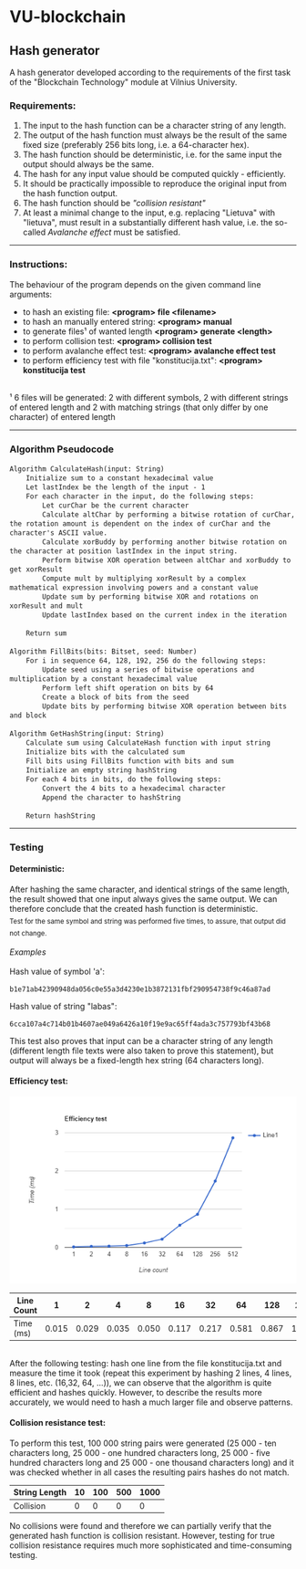 # VU-blockchain
## Hash generator
A hash generator developed according to the requirements of the first task of the "Blockchain Technology" module at Vilnius University.

### Requirements:
1. The input to the hash function can be a character string of any length.
2. The output of the hash function must always be the result of the same fixed size (preferably 256 bits long, i.e. a 64-character hex).
3. The hash function should be deterministic, i.e. for the same input the output should always be the same.
4. The hash for any input value should be computed quickly - efficiently.
5. It should be practically impossible to reproduce the original input from the hash function output.
6. The hash function should be *"collision resistant"*
7. At least a minimal change to the input, e.g. replacing "Lietuva" with "lietuva", must result in a substantially different hash value, i.e. the so-called *Avalanche effect* must be satisfied.
   
--- 

### Instructions:
The behaviour of the program depends on the given command line arguments:
- to hash an existing file: **&lt;program&gt; file &lt;filename&gt;**
- to hash an manually entered string: **&lt;program&gt; manual**
- to generate files¹ of wanted length **&lt;program&gt; generate &lt;length&gt;**
- to perform collision test: **&lt;program&gt; collision test**
- to perform avalanche effect test: **&lt;program&gt; avalanche effect test**
- to perform efficiency test with file "konstitucija.txt": **&lt;program&gt; konstitucija test**<br>
<br>
  ¹ 6 files will be generated: 2 with different symbols, 2 with different strings of entered length and 2 with matching strings (that only differ by one character) of entered length

---

### Algorithm Pseudocode

```
Algorithm CalculateHash(input: String)
    Initialize sum to a constant hexadecimal value
    Let lastIndex be the length of the input - 1
    For each character in the input, do the following steps:
        Let curChar be the current character
        Calculate altChar by performing a bitwise rotation of curChar, the rotation amount is dependent on the index of curChar and the character's ASCII value.
        Calculate xorBuddy by performing another bitwise rotation on the character at position lastIndex in the input string.
        Perform bitwise XOR operation between altChar and xorBuddy to get xorResult
        Compute mult by multiplying xorResult by a complex mathematical expression involving powers and a constant value
        Update sum by performing bitwise XOR and rotations on xorResult and mult
        Update lastIndex based on the current index in the iteration
        
    Return sum

Algorithm FillBits(bits: Bitset, seed: Number)
    For i in sequence 64, 128, 192, 256 do the following steps:
        Update seed using a series of bitwise operations and multiplication by a constant hexadecimal value
        Perform left shift operation on bits by 64
        Create a block of bits from the seed
        Update bits by performing bitwise XOR operation between bits and block

Algorithm GetHashString(input: String)
    Calculate sum using CalculateHash function with input string
    Initialize bits with the calculated sum
    Fill bits using FillBits function with bits and sum
    Initialize an empty string hashString
    For each 4 bits in bits, do the following steps:
        Convert the 4 bits to a hexadecimal character
        Append the character to hashString
    
    Return hashString

```
--- 

### Testing 

#### Deterministic:

After hashing the same character, and identical strings of the same length, the result showed that one input always gives the same output. We can therefore conclude that the created hash function is deterministic. <br>
<sub> Test for the same symbol and string was performed five times, to assure, that output did not change. </sub> <br>
<br>
*Examples* <br>
<br>
Hash value of symbol 'a':
```
b1e71ab42390948da056c0e55a3d4230e1b3872131fbf290954738f9c46a87ad
```
Hash value of string "labas":

```
6cca107a4c714b01b4607ae049a6426a10f19e9ac65ff4ada3c757793bf43b68
```
This test also proves that input can be a character string of any length (different length file texts were also taken to prove this statement), but output will always be a fixed-length hex string (64 characters long). 

#### Efficiency test:
![Line graph](https://github.com/gabskir/VU-blockchain/blob/v0.1/line-graph.png?raw=true)

| Line Count | 1   | 2   | 4   | 8   | 16  | 32  | 64  | 128 | 256 | 512 |
|-------------|------|------|------|------|------|------|------|------|------|------|
| Time (ms)  |0.015|0.029|0.035|0.050|0.117|0.217|0.581|0.867|1.735|2.865|
<br>
After the following testing: hash one line from the file konstitucija.txt and measure the time it took (repeat this experiment by hashing 2 lines, 4 lines, 8 lines, etc. (16,32, 64, ...)), we can observe that the algorithm is quite efficient and hashes quickly. However, to describe the results more accurately, we would need to hash a much larger file and observe patterns. <br>

#### Collision resistance test:
To perform this test, 100 000 string pairs were generated (25 000 - ten characters long, 25 000 - one hundred characters long, 25 000 - five hundred characters long and 25 000 - one thousand characters long) and it was checked whether in all cases the resulting pairs hashes do not match. 

| String Length | 10      | 100     | 500     | 1000    |
|---------------|---------|---------|---------|---------|
| Collision     | 0       | 0       | 0       | 0       |

No collisions were found and therefore we can partially verify that the generated hash function is collision resistant. However, testing for true collision resistance requires much more sophisticated and time-consuming testing.
